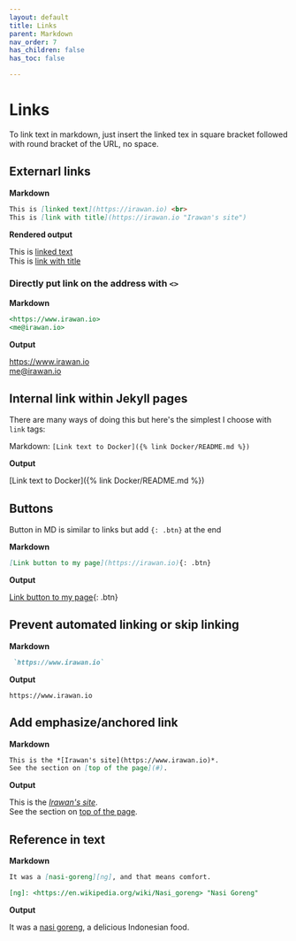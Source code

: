 ```yaml
---
layout: default
title: Links
parent: Markdown
nav_order: 7
has_children: false
has_toc: false

---
```


# Links

To link text in markdown, just insert the linked tex in square bracket followed with round bracket of the URL, no space.

## Externarl links

**Markdown**
```md
This is [linked text](https://irawan.io) <br>
This is [link with title](https://irawan.io "Irawan's site")
```

**Rendered output**

This is [linked text](https://irawan.io)<br>
This is [link with title](https://irawan.io "Irawan's site")



### Directly put link on the address with `<>`

**Markdown**

```md
<https://www.irawan.io>  
<me@irawan.io>
```
**Output**

<https://www.irawan.io>  
<me@irawan.io>

## Internal link within Jekyll pages
There are many ways of doing this but here's the simplest I choose with `link` tags:

Markdown: `[Link text to Docker]({% link Docker/README.md %})`


**Output**

[Link text to Docker]({% link Docker/README.md %})

## Buttons
Button in MD is similar to links but add `{: .btn}` at the end

**Markdown**
```md
[Link button to my page](https://irawan.io){: .btn}
```
**Output**

[Link button to my page](https://irawan.io){: .btn}


## Prevent automated linking or skip linking
**Markdown**

```md
 `https://www.irawan.io`
 ```

**Output**

`https://www.irawan.io`

## Add emphasize/anchored link

**Markdown**

```md
This is the *[Irawan's site](https://www.irawan.io)*.  
See the section on [top of the page](#).
```
**Output**

This is the *[Irawan's site](https://www.irawan.io)*.  
See the section on [top of the page](#).




## Reference in text

**Markdown**

```md
It was a [nasi-goreng][ng], and that means comfort.

[ng]: <https://en.wikipedia.org/wiki/Nasi_goreng> "Nasi Goreng"
```
**Output**

It was a [nasi goreng][ng], a delicious Indonesian food.

[ng]: <https://en.wikipedia.org/wiki/Nasi_goreng> "Nasi Goreng"




